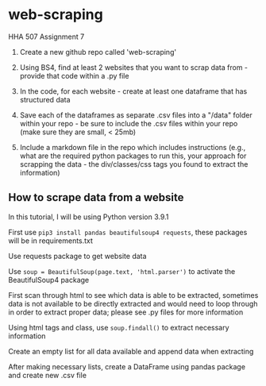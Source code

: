 # web-scraping
HHA 507 Assignment 7

1. Create a new github repo called 'web-scraping' 

2. Using BS4, find at least 2 websites that you want to scrap data from - provide that code within a .py file  

3. In the code, for each website - create at least one dataframe that has structured data 

4. Save each of the dataframes as separate .csv files into a "/data" folder within your repo - be sure to include the .csv files within your repo (make sure they are small, < 25mb) 

4. Include a markdown file in the repo which includes instructions (e.g., what are the required python packages to run this, your approach for scrapping the data - the div/classes/css tags you found to extract the information)

## How to scrape data from a website

In this tutorial, I will be using Python version 3.9.1

First use `pip3 install pandas beautifulsoup4 requests`, these packages will be in requirements.txt

Use requests package to get website data

Use `soup = BeautifulSoup(page.text, 'html.parser')` to activate the BeautifulSoup4 package

First scan through html to see which data is able to be extracted, sometimes data is not available to be directly extracted and would need to loop through in order to extract proper data; please see .py files for more information

Using html tags and class, use `soup.findall()` to extract necessary information

Create an empty list for all data available and append data when extracting

After making necessary lists, create a DataFrame using pandas package and create new .csv file
